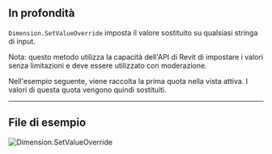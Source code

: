 ## In profondità
`Dimension.SetValueOverride` imposta il valore sostituito su qualsiasi stringa di input.

Nota: questo metodo utilizza la capacità dell'API di Revit di impostare i valori senza limitazioni e deve essere utilizzato con moderazione.

Nell'esempio seguente, viene raccolta la prima quota nella vista attiva. I valori di questa quota vengono quindi sostituiti.
___
## File di esempio

![Dimension.SetValueOverride](./Revit.Elements.Dimension.SetValueOverride_img.jpg)

